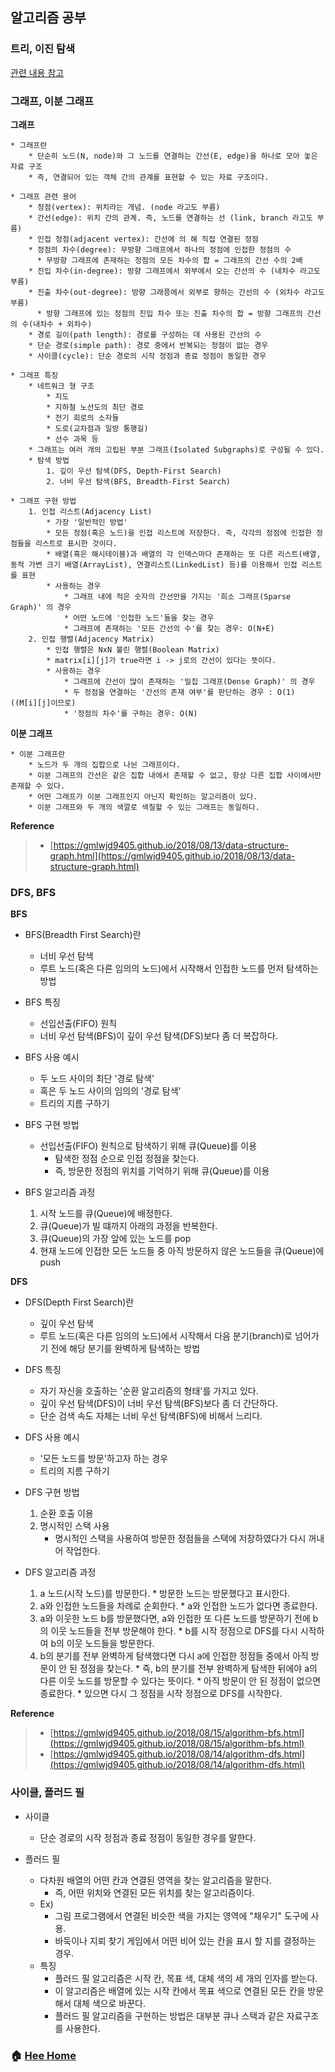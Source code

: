 ## 알고리즘 공부

### 트리, 이진 탐색
[관련 내용 참고](/hee/contents/180729-algorithm.md)

### 그래프, 이분 그래프
**그래프**

    * 그래프란
        * 단순히 노드(N, node)와 그 노드를 연결하는 간선(E, edge)을 하나로 모아 놓은 자료 구조
        * 즉, 연결되어 있는 객체 간의 관계를 표현할 수 있는 자료 구조이다.

    * 그래프 관련 용어
        * 정점(vertex): 위치라는 개념. (node 라고도 부름)
        * 간선(edge): 위치 간의 관계. 즉, 노드를 연결하는 선 (link, branch 라고도 부름)
        * 인접 정점(adjacent vertex): 간선에 의 해 직접 연결된 정점
        * 정점의 차수(degree): 무방향 그래프에서 하나의 정점에 인접한 정점의 수
          * 무방향 그래프에 존재하는 정점의 모든 차수의 합 = 그래프의 간선 수의 2배
        * 진입 차수(in-degree): 방향 그래프에서 외부에서 오는 간선의 수 (내차수 라고도 부름)
        * 진출 차수(out-degree): 방향 그래픙에서 외부로 향하는 간선의 수 (외차수 라고도 부름)
          * 방향 그래프에 있는 정점의 진입 차수 또는 진출 차수의 합 = 방향 그래프의 간선의 수(내차수 + 외차수)
        * 경로 길이(path length): 경로를 구성하는 데 사용된 간선의 수
        * 단순 경로(simple path): 경로 중에서 반복되는 정점이 없는 경우
        * 사이클(cycle): 단순 경로의 시작 정점과 종료 정점이 동일한 경우

    * 그래프 특징
        * 네트워크 형 구조
            * 지도
            * 지하철 노선도의 최단 경로
            * 전기 회로의 소자들
            * 도로(교차점과 일방 통행길)
            * 선수 과목 등
        * 그래프는 여러 개의 고립된 부분 그래프(Isolated Subgraphs)로 구성될 수 있다.
        * 탐색 방법
            1. 깊이 우선 탐색(DFS, Depth-First Search)
            2. 너비 우선 탐색(BFS, Breadth-First Search)

    * 그래프 구현 방법
        1. 인접 리스트(Adjacency List)
            * 가장 '일반적인 방법'
            * 모든 정점(혹은 노드)을 인접 리스트에 저장한다. 즉, 각각의 정점에 인접한 정점들을 리스트로 표시한 것이다.
            * 배열(혹은 해시테이블)과 배열의 각 인덱스마다 존재하는 또 다른 리스트(배열, 동적 가변 크기 배열(ArrayList), 연결리스트(LinkedList) 등)를 이용해서 인접 리스트를 표현
            * 사용하는 경우
                * 그래프 내에 적은 숫자의 간선만을 가지는 '희소 그래프(Sparse Graph)' 의 경우
                * 어떤 노드에 '인접한 노드'들을 찾는 경우
                * 그래프에 존재하는 '모든 간선의 수'를 찾는 경우: O(N+E)
        2. 인접 행렬(Adjacency Matrix)
            * 인접 행렬은 NxN 불린 행렬(Boolean Matrix)
            * matrix[i][j]가 true라면 i -> j로의 간선이 있다는 뜻이다.
            * 사용하는 경우
                * 그래프에 간선이 많이 존재하는 '밀집 그래프(Dense Graph)' 의 경우
                * 두 정점을 연결하는 '간선의 존재 여부'를 판단하는 경우 : O(1) ((M[i][j]이므로)
                * '정점의 차수'를 구하는 경우: O(N)

**이분 그래프**

    * 이분 그래프란
        * 노드가 두 개의 집합으로 나뉜 그래프이다.
        * 이분 그래프의 간선은 같은 집합 내에서 존재할 수 없고, 항상 다른 집합 사이에서만 존재할 수 있다.
        * 어떤 그래프가 이분 그래프인지 아닌지 확인하는 알고리즘이 있다.
        * 이분 그래프와 두 개의 색깔로 색칠할 수 있는 그래프는 동일하다.

**Reference**
> - [https://gmlwjd9405.github.io/2018/08/13/data-structure-graph.html](https://gmlwjd9405.github.io/2018/08/13/data-structure-graph.html)


### DFS, BFS
**BFS**
* BFS(Breadth First Search)란
    * 너비 우선 탐색
    * 루트 노드(혹은 다른 임의의 노드)에서 시작해서 인접한 노드를 먼저 탐색하는 방법

* BFS 특징
    * 선입선출(FIFO) 원칙
    * 너비 우선 탐색(BFS)이 깊이 우선 탐색(DFS)보다 좀 더 복잡하다.

* BFS 사용 예시
    * 두 노드 사이의 최단 '경로 탐색'
    * 혹은 두 노드 사이의 임의의 '경로 탐색'
    * 트리의 지름 구하기

* BFS 구현 방법
    * 선입선출(FIFO) 원칙으로 탐색하기 위해 큐(Queue)를 이용
        * 탐색한 정점 순으로 인접 정점을 찾는다.
        * 즉, 방문한 정점의 위치를 기억하기 위해 큐(Queue)를 이용

* BFS 알고리즘 과정
    1. 시작 노드를 큐(Queue)에 배정한다.
    2. 큐(Queue)가 빌 떄까지 아래의 과정을 반복한다.
    3. 큐(Queue)의 가장 앞에 있는 노드를 pop
    4. 현재 노드에 인접한 모든 노드들 중 아직 방문하지 않은 노드들을 큐(Queue)에 push

**DFS**
* DFS(Depth First Search)란
    * 깊이 우선 탐색
    * 루트 노드(혹은 다른 임의의 노드)에서 시작해서 다음 분기(branch)로 넘어가기 전에 해당 분기를 완벽하게 탐색하는 방법

* DFS 특징        
    * 자기 자신을 호출하는 '순환 알고리즘의 형태'를 가지고 있다.
    * 깊이 우선 탐색(DFS)이 너비 우선 탐색(BFS)보다 좀 더 간단하다.
    * 단순 검색 속도 자체는 너비 우선 탐색(BFS)에 비해서 느리다.

* DFS 사용 예시
    * '모든 노드를 방문'하고자 하는 경우
    * 트리의 지름 구하기

* DFS 구현 방법
    1. 순환 호출 이용
    2. 명시적인 스택 사용
        * 명시적인 스택을 사용하여 방문한 정점들을 스택에 저장하였다가 다시 꺼내어 작업한다.

* DFS 알고리즘 과정
    1. a 노드(시작 노드)를 방문한다.
      * 방문한 노드는 방문했다고 표시한다.
    2. a와 인접한 노드들을 차례로 순회한다.
      * a와 인접한 노드가 없다면 종료한다.
    3. a와 이웃한 노드 b를 방문했다면, a와 인접한 또 다른 노드를 방문하기 전에 b의 이웃 노드들을 전부 방문해야 한다.
      * b를 시작 정점으로 DFS를 다시 시작하여 b의 이웃 노드들을 방문한다.
    4. b의 분기를 전부 완벽하게 탐색했다면 다시 a에 인접한 정점들 중에서 아직 방문이 안 된 정점을 찾는다.
      * 즉, b의 분기를 전부 완벽하게 탐색한 뒤에야 a의 다른 이웃 노드를 방문할 수 있다는 뜻이다.
      * 아직 방문이 안 된 정점이 없으면 종료한다.
      * 있으면 다시 그 정점을 시작 정점으로 DFS를 시작한다.

**Reference**
> - [https://gmlwjd9405.github.io/2018/08/15/algorithm-bfs.html](https://gmlwjd9405.github.io/2018/08/15/algorithm-bfs.html)
> - [https://gmlwjd9405.github.io/2018/08/14/algorithm-dfs.html](https://gmlwjd9405.github.io/2018/08/14/algorithm-dfs.html)


### 사이클, 플러드 필
* 사이클
  * 단순 경로의 시작 정점과 종료 정점이 동일한 경우를 말한다.

* 플러드 필
  * 다차원 배열의 어떤 칸과 연결된 영역을 찾는 알고리즘을 말한다.
    * 즉, 어떤 위치와 연결된 모든 위치를 찾는 알고리즘이다.
  * Ex)
    * 그림 프로그램에서 연결된 비슷한 색을 가지는 영역에 "채우기" 도구에 사용.
    * 바둑이나 지뢰 찾기 게임에서 어떤 비어 있는 칸을 표시 할 지를 결정하는 경우.
  * 특징
    * 플러드 필 알고리즘은 시작 칸, 목표 색, 대체 색의 세 개의 인자를 받는다.
    * 이 알고리즘은 배열에 있는 시작 칸에서 목표 색으로 연결된 모든 칸을 방문해서 대체 색으로 바꾼다.
    * 플러드 필 알고리즘을 구현하는 방법은 대부분 큐나 스택과 같은 자료구조를 사용한다.


<!-- **Reference**
> - []() -->


### :house: [Hee Home](https://github.com/WeareSoft/WWL/tree/master/hee)
